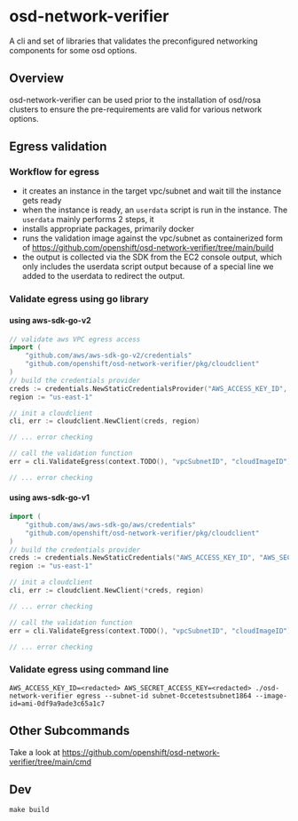 # osd-network-verifier

A cli and set of libraries that validates the preconfigured networking components for some osd options.

## Overview

osd-network-verifier can be used prior to the installation of osd/rosa clusters to ensure the pre-requirements are valid for various network options.

## Egress validation

### Workflow for egress

* it creates an instance in the target vpc/subnet and wait till the instance gets ready
* when the instance is ready, an `userdata` script is run in the instance. The `userdata` mainly performs 2 steps, it
* installs appropriate packages, primarily docker
* runs the validation image against the vpc/subnet as containerized form of <https://github.com/openshift/osd-network-verifier/tree/main/build>
* the output is collected via the SDK from the EC2 console output, which only includes the userdata script output because of a special line we added to the userdata to redirect the output.


### Validate egress using go library

#### using aws-sdk-go-v2
```go
// validate aws VPC egress access
import (
    "github.com/aws/aws-sdk-go-v2/credentials"
	"github.com/openshift/osd-network-verifier/pkg/cloudclient"
)
// build the credentials provider
creds := credentials.NewStaticCredentialsProvider("AWS_ACCESS_KEY_ID", "AWS_SECRET_ACCESS_KEY", "AWS_SESSION_TOKEN")
region := "us-east-1"

// init a cloudclient
cli, err := cloudclient.NewClient(creds, region)

// ... error checking

// call the validation function
err = cli.ValidateEgress(context.TODO(), "vpcSubnetID", "cloudImageID")

// ... error checking
```

#### using aws-sdk-go-v1
```go
import (
    "github.com/aws/aws-sdk-go/aws/credentials"
	"github.com/openshift/osd-network-verifier/pkg/cloudclient"
)
// build the credentials provider
creds := credentials.NewStaticCredentials("AWS_ACCESS_KEY_ID", "AWS_SECRET_ACCESS_KEY", "AWS_SESSION_TOKEN")
region := "us-east-1"

// init a cloudclient
cli, err := cloudclient.NewClient(*creds, region)

// ... error checking

// call the validation function
err = cli.ValidateEgress(context.TODO(), "vpcSubnetID", "cloudImageID")

// ... error checking
```

### Validate egress using command line

```shell
AWS_ACCESS_KEY_ID=<redacted> AWS_SECRET_ACCESS_KEY=<redacted> ./osd-network-verifier egress --subnet-id subnet-0ccetestsubnet1864 --image-id=ami-0df9a9ade3c65a1c7
```

## Other Subcommands

Take a look at <https://github.com/openshift/osd-network-verifier/tree/main/cmd>


## Dev

```shell
make build
```